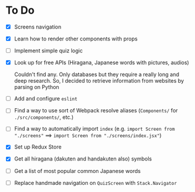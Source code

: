 # To Do

- [x] Screens navigation
- [x] Learn how to render other components with props
- [ ] Implement simple quiz logic
- [x] Look up for free APIs (Hiragana, Japanese words with pictures, audios)

  Couldn't find any. Only databases but they require a really long and deep research.
  So, I decided to retrieve information from websites by parsing on Python

- [ ] Add and configure `eslint`
- [ ] Find a way to use sort of Webpack resolve aliases (`Components/` for
      `./src/components/`, etc.)
- [ ] Find a way to automatically import `index`
      (e.g. `import Screen from "./screens"` ==> `import Screen from "./screens/index.jsx"`)
- [x] Set up Redux Store
- [x] Get all hiragana (dakuten and handakuten also) symbols
- [ ] Get a list of most popular common Japanese words
- [ ] Replace handmade navigation on `QuizScreen` with `Stack.Navigator`
